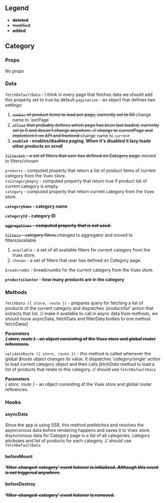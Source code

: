 ## Legend
* <s><b> deleted </b></s>
* <s> modified </s>
* <b> added </b>
## Category

### Props
No props
### Data
`fetchDefaultData` - I think in every page that fetches data we should add this property set to true by default
`pagination` - an object that defines two settings:
1. <s>`number` of product items to load per page, currently set to 50 </s> change name to 'perPage`
2. <s>`offset` that probably defines which page has been last loaded, currently set to 0 and doesn't change anywhere. // change to currentPage and implement it on API and frontend </s> change name to `current`
4. <b> `enabled` - enables/disables paging. When it's disabled it lazy loads other products on scroll </b>

<s> `filterSet` - a set of filters that user has defined on Category page.  </s> moved to filters/chosen

`products` - computed property that return a list of product items of current category from the Vuex store.  
`isCategoryEmpty` - computed property that return true if product list of current category is empty.  
`category` - computed property that return current category from the Vuex store. 

<b> `categoryName` - category name </b>

<b> `categoryId` - category ID </b>

<b><s> `aggregations` - computed property *that is not used*.  </s></b>

<s>`filters` - category filters </s> changed to aggregator and moved to filters/available
1. `available` - a set of all available filters for current category from the Vuex store.  
2. `chosen` -  a set of filters that user has defined on Category page.  

`breadcrumbs` - breadcrumbs for the current category from the Vuex store.

<b>`productsCounter` - how many products are in the category</b>
### Methods
`fetchData ({ store, route })` - prepares query for fetching a list of products of the current category and dispatches *'product/list'* action that extracts that list.  //  make it available to call in async data from methods, we should move asyncData, fetchData and filterData bodies to one method fetchData() 

**Parameters**  
<s><b> *{ store, route }* - an object consisting of the Vuex store and global router references.  </b></s>

`validateRoute ({ store, route })` - this method is called whenever the global *$route* object changes its value. It dispatches *'category/single'* action to load current category object and then calls *fetchData* method to load a list of products that relate to this category.  // should use `fetchDefaultData`







**Parameters**  
*{ store, route }* - an object consisting of the Vuex store and global router references.
### Hooks
#### asyncData
Since the app is using SSR, this method prefetches and resolves the asyncronous data before rendering happens and saves it to Vuex store. Asyncronous data for Category page is a list of all categories, category attributes and list of products for each category.
// should use `fetchDefaultData`


#### beforeMount
<s><b> **'filter-changed-category'** event listener is initialized. *Although this event is not triggered anywhere.* </s></b>
#### beforeDestroy
<s><b> **'filter-changed-category'** event listener is removed. </s></b>
